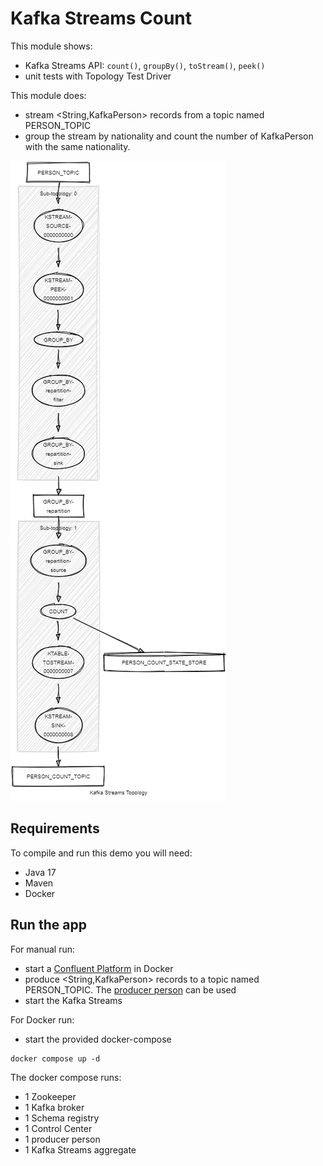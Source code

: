 # Kafka Streams Count

This module shows:
- Kafka Streams API: `count()`, `groupBy()`, `toStream()`, `peek()`
- unit tests with Topology Test Driver

This module does:
- stream <String,KafkaPerson> records from a topic named PERSON_TOPIC
- group the stream by nationality and count the number of KafkaPerson with the same nationality. 

![topology.png](topology.png)

## Requirements

To compile and run this demo you will need:
- Java 17
- Maven
- Docker

## Run the app

For manual run:
- start a [Confluent Platform](https://docs.confluent.io/platform/current/quickstart/ce-docker-quickstart.html#step-1-download-and-start-cp) in Docker
- produce <String,KafkaPerson> records to a topic named PERSON_TOPIC. The [producer person](../specific-producers/kafka-streams-producer-person) can be used
- start the Kafka Streams

For Docker run:
- start the provided docker-compose 

```
docker compose up -d
```

The docker compose runs:
- 1 Zookeeper
- 1 Kafka broker
- 1 Schema registry
- 1 Control Center
- 1 producer person
- 1 Kafka Streams aggregate
